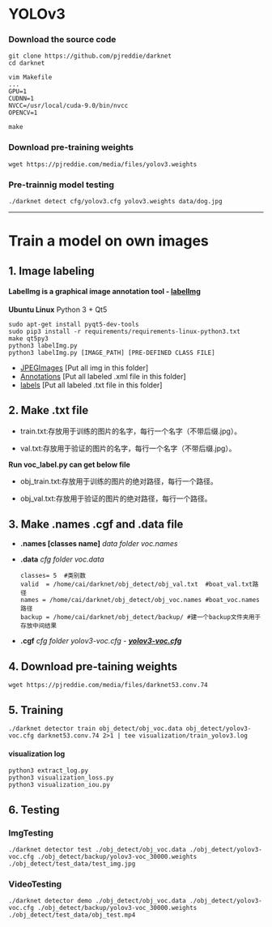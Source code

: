 # YOLOv3
### Download the source code
    git clone https://github.com/pjreddie/darknet
    cd darknet
    
    vim Makefile
    ...
    GPU=1
    CUDNN=1
    NVCC=/usr/local/cuda-9.0/bin/nvcc
    OPENCV=1
    
    make
### Download pre-training weights
    wget https://pjreddie.com/media/files/yolov3.weights
### Pre-trainnig model testing
    ./darknet detect cfg/yolov3.cfg yolov3.weights data/dog.jpg
    
***
# Train a model on own images
## 1. Image labeling 
#### LabelImg is a graphical image annotation tool - [labelImg](https://github.com/tzutalin/labelImg)
__Ubuntu Linux__
Python 3 + Qt5   
    
    sudo apt-get install pyqt5-dev-tools
    sudo pip3 install -r requirements/requirements-linux-python3.txt
    make qt5py3
    python3 labelImg.py
    python3 labelImg.py [IMAGE_PATH] [PRE-DEFINED CLASS FILE]

* [JPEGImages](https://github.com/yehengchen/ObjectDetection/tree/master/OneStage/yolo/yolov3/JPEGImages) [Put all img in this folder]
* [Annotations](https://github.com/yehengchen/ObjectDetection/tree/master/OneStage/yolo/yolov3/Annotations) [Put all labeled .xml file in this folder]
* [labels](https://github.com/yehengchen/ObjectDetection/tree/master/OneStage/yolo/yolov3/labels) [Put all labeled .txt file in this folder]

## 2. Make .txt file

* train.txt:存放用于训练的图片的名字，每行一个名字（不带后缀.jpg）。

* val.txt:存放用于验证的图片的名字，每行一个名字（不带后缀.jpg）。

__Run voc_label.py can get below file__

* obj_train.txt:存放用于训练的图片的绝对路径，每行一个路径。

* obj_val.txt:存放用于验证的图片的绝对路径，每行一个路径。

## 3. Make .names .cgf and .data file 
* __.names [classes name]__
*data folder voc.names*
* __.data__ 
*cfg folder voc.data*
     
      classes= 5  #类别数
      valid  = /home/cai/darknet/obj_detect/obj_val.txt  #boat_val.txt路径
      names = /home/cai/darknet/obj_detect/obj_voc.names #boat_voc.names路径
      backup = /home/cai/darknet/obj_detect/backup/ #建一个backup文件夹用于存放中间结果
 * __.cgf__
 *cfg folder yolov3-voc.cfg - __[yolov3-voc.cfg](https://github.com/yehengchen/ObjectDetection/blob/master/OneStage/yolo/yolov3/yolov3-voc.cfg)__*

## 4. Download pre-taining weights
    wget https://pjreddie.com/media/files/darknet53.conv.74
## 5. Training
    ./darknet detector train obj_detect/obj_voc.data obj_detect/yolov3-voc.cfg darknet53.conv.74 2>1 | tee visualization/train_yolov3.log 

#### visualization log
    
    python3 extract_log.py
    python3 visualization_loss.py
    python3 visualization_iou.py

## 6. Testing
### ImgTesting
    ./darknet detector test ./obj_detect/obj_voc.data ./obj_detect/yolov3-voc.cfg ./obj_detect/backup/yolov3-voc_30000.weights ./obj_detect/test_data/test_img.jpg
### VideoTesting
    ./darknet detector demo ./obj_detect/obj_voc.data ./obj_detect/yolov3-voc.cfg ./obj_detect/backup/yolov3-voc_30000.weights ./obj_detect/test_data/obj_test.mp4
    
